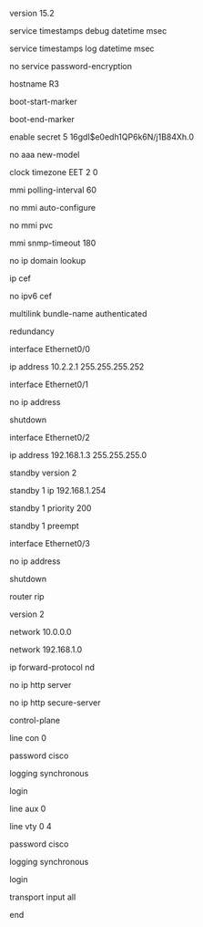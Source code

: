 version 15.2

service timestamps debug datetime msec

service timestamps log datetime msec

no service password-encryption

hostname R3

boot-start-marker

boot-end-marker

enable secret 5 $1$6gdI$e0edh1QP6k6N/j1B84Xh.0

no aaa new-model

clock timezone EET 2 0

mmi polling-interval 60

no mmi auto-configure

no mmi pvc

mmi snmp-timeout 180

no ip domain lookup

ip cef

no ipv6 cef

multilink bundle-name authenticated

redundancy

interface Ethernet0/0

ip address 10.2.2.1 255.255.255.252

interface Ethernet0/1

no ip address

shutdown

interface Ethernet0/2

ip address 192.168.1.3 255.255.255.0

standby version 2

standby 1 ip 192.168.1.254

standby 1 priority 200

standby 1 preempt

interface Ethernet0/3

no ip address

shutdown

router rip

version 2

network 10.0.0.0

network 192.168.1.0

ip forward-protocol nd

no ip http server

no ip http secure-server

control-plane

line con 0

password cisco

logging synchronous

login

line aux 0

line vty 0 4

password cisco

logging synchronous

login

transport input all

end

